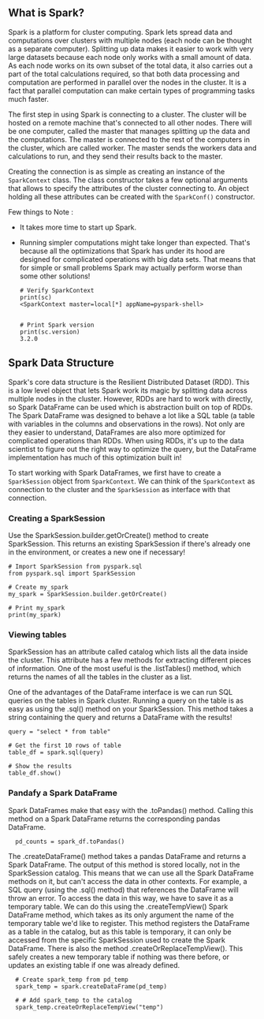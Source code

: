 ## What is Spark?

Spark is a platform for cluster computing. Spark lets spread data and computations over clusters with multiple nodes (each node can be thought as a separate computer). Splitting up data makes it easier to work with very large datasets because each node only works with a small amount of data.
As each node works on its own subset of the total data, it also carries out a part of the total calculations required, so that both data processing and computation are performed in parallel over the nodes in the cluster. It is a fact that parallel computation can make certain types of programming tasks much faster.

The first step in using Spark is connecting to a cluster. The cluster will be hosted on a remote machine that's connected to all other nodes. There will be one computer, called the master that manages splitting up the data and the computations. The master is connected to the rest of the computers in the cluster, which are called worker. The master sends the workers data and calculations to run, and they send their results back to the master.

Creating the connection is as simple as creating an instance of the `SparkContext` class. The class constructor takes a few optional arguments that allows to specify the attributes of the cluster connecting to. An object holding all these attributes can be created with the `SparkConf()` constructor. 

Few things to Note :
- It takes more time to start up Spark. 
- Running simpler computations might take longer than expected. That's because all the optimizations that Spark has under its hood are designed for complicated operations with big data sets. That means that for simple or small problems Spark may actually perform worse than some other solutions!

      # Verify SparkContext
      print(sc)
      <SparkContext master=local[*] appName=pyspark-shell>


      # Print Spark version
      print(sc.version)
      3.2.0

## Spark Data Structure

Spark's core data structure is the Resilient Distributed Dataset (RDD). This is a low level object that lets Spark work its magic by splitting data across multiple nodes in the cluster. However, RDDs are hard to work with directly, so Spark DataFrame can be used which is abstraction built on top of RDDs. The Spark DataFrame was designed to behave a lot like a SQL table (a table with variables in the columns and observations in the rows). Not only are they easier to understand, DataFrames are also more optimized for complicated operations than RDDs. When using RDDs, it's up to the data scientist to figure out the right way to optimize the query, but the DataFrame implementation has much of this optimization built in!


To start working with Spark DataFrames, we first have to create a `SparkSession` object from `SparkContext`. We can think of the `SparkContext` as connection to the cluster and the `SparkSession` as interface with that connection.

### Creating a SparkSession

Use the SparkSession.builder.getOrCreate() method to create SparkSession. This returns an existing SparkSession if there's already one in the environment, or creates a new one if necessary!

    # Import SparkSession from pyspark.sql
    from pyspark.sql import SparkSession

    # Create my_spark
    my_spark = SparkSession.builder.getOrCreate()

    # Print my_spark
    print(my_spark)
    
### Viewing tables

SparkSession has an attribute called catalog which lists all the data inside the cluster. This attribute has a few methods for extracting different pieces of information. One of the most useful is the .listTables() method, which returns the names of all the tables in the cluster as a list.

One of the advantages of the DataFrame interface is we can run SQL queries on the tables in Spark cluster. Running a query on the table is as easy as using the .sql() method on your SparkSession. This method takes a string containing the query and returns a DataFrame with the results!

    query = "select * from table"

    # Get the first 10 rows of table
    table_df = spark.sql(query)

    # Show the results
    table_df.show()
    
    
### Pandafy a Spark DataFrame

Spark DataFrames make that easy with the .toPandas() method. Calling this method on a Spark DataFrame returns the corresponding pandas DataFrame.

      pd_counts = spark_df.toPandas()

The .createDataFrame() method takes a pandas DataFrame and returns a Spark DataFrame. The output of this method is stored locally, not in the SparkSession catalog. This means that we can use all the Spark DataFrame methods on it, but can't access the data in other contexts. For example, a SQL query (using the .sql() method) that references the DataFrame will throw an error. To access the data in this way, we have to save it as a temporary table. We can do this using the .createTempView() Spark DataFrame method, which takes as its only argument the name of the temporary table we'd like to register. This method registers the DataFrame as a table in the catalog, but as this table is temporary, it can only be accessed from the specific SparkSession used to create the Spark DataFrame. There is also the method .createOrReplaceTempView(). This safely creates a new temporary table if nothing was there before, or updates an existing table if one was already defined. 

      # Create spark_temp from pd_temp
      spark_temp = spark.createDataFrame(pd_temp)
      
      # # Add spark_temp to the catalog
      spark_temp.createOrReplaceTempView("temp")





